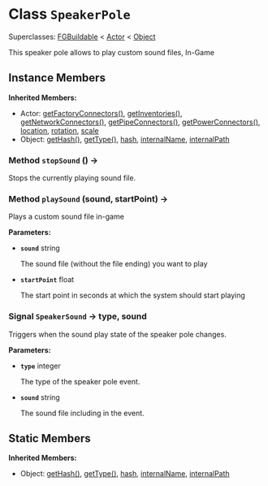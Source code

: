 # Class <code>SpeakerPole</code>

Superclasses: <a href="FGBuildable.md">FGBuildable</a> < <a href="Actor.md">Actor</a> < <a href="Object.md">Object</a>

This speaker pole allows to play custom sound files, In-Game
## Instance Members
<b>Inherited Members:</b>
- Actor: <a href="Actor.md#getFactoryConnectors">getFactoryConnectors()</a>, <a href="Actor.md#getInventories">getInventories()</a>, <a href="Actor.md#getNetworkConnectors">getNetworkConnectors()</a>, <a href="Actor.md#getPipeConnectors">getPipeConnectors()</a>, <a href="Actor.md#getPowerConnectors">getPowerConnectors()</a>, <a href="Actor.md#location">location</a>, <a href="Actor.md#rotation">rotation</a>, <a href="Actor.md#scale">scale</a>
- Object: <a href="Object.md#getHash">getHash()</a>, <a href="Object.md#getType">getType()</a>, <a href="Object.md#hash">hash</a>, <a href="Object.md#internalName">internalName</a>, <a href="Object.md#internalPath">internalPath</a>
### Method <code>stopSound</code> () → 
Stops the currently playing sound file.


### Method <code>playSound</code> (sound, startPoint) → 
Plays a custom sound file in-game

<b>Parameters:</b>

- <code><b>sound</b></code> string

  The sound file (without the file ending) you want to play
- <code><b>startPoint</b></code> float

  The start point in seconds at which the system should start playing

### Signal <code>SpeakerSound</code> → type, sound
Triggers when the sound play state of the speaker pole changes.

<b>Parameters:</b>

- <code><b>type</b></code> integer

  The type of the speaker pole event.
- <code><b>sound</b></code> string

  The sound file including in the event.
## Static Members
<b>Inherited Members:</b>
- Object: <a href="Object.md#getHash">getHash()</a>, <a href="Object.md#getType">getType()</a>, <a href="Object.md#hash">hash</a>, <a href="Object.md#internalName">internalName</a>, <a href="Object.md#internalPath">internalPath</a>